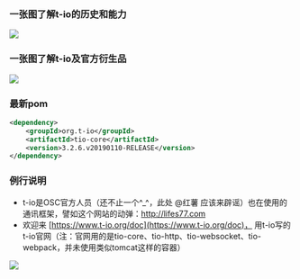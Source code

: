 ### 一张图了解t-io的历史和能力
![](https://res.t-io.org/doc/t-io-base_01.png?434)

### 一张图了解t-io及官方衍生品
![](https://res.t-io.org/doc/t-io-base_02.png?434)

### 最新pom
```xml
<dependency>
    <groupId>org.t-io</groupId>
    <artifactId>tio-core</artifactId>
    <version>3.2.6.v20190110-RELEASE</version>
</dependency>
```

### 例行说明
- t-io是OSC官方人员（还不止一个^_^，此处 @红薯 应该来辟谣）也在使用的通讯框架，譬如这个网站的动弹：http://lifes77.com
- 欢迎来 [https://www.t-io.org/doc](https://www.t-io.org/doc)， 用t-io写的t-io官网（注：官网用的是tio-core、tio-http、tio-websocket、tio-webpack，并未使用类似tomcat这样的容器）

[![](https://res.t-io.org/blog/upload/img/50/8931/1119484/88097537/74541310905/89/095501/1.png)](https://www.t-io.org/doc)

